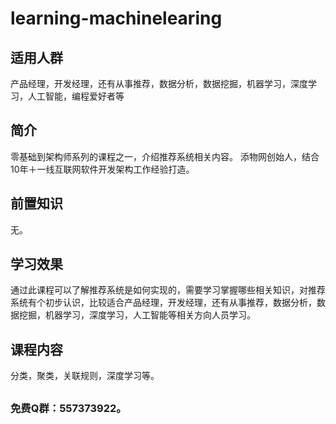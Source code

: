 # learning-machinelearing

## 适用人群
产品经理，开发经理，还有从事推荐，数据分析，数据挖掘，机器学习，深度学习，人工智能，编程爱好者等

## 简介
零基础到架构师系列的课程之一，介绍推荐系统相关内容。
添物网创始人，结合10年＋一线互联网软件开发架构工作经验打造。

## 前置知识
无。

## 学习效果
通过此课程可以了解推荐系统是如何实现的，需要学习掌握哪些相关知识，对推荐系统有个初步认识，比较适合产品经理，开发经理，还有从事推荐，数据分析，数据挖掘，机器学习，深度学习，人工智能等相关方向人员学习。

## 课程内容
分类，聚类，关联规则，深度学习等。

## 

### 免费Q群：557373922。